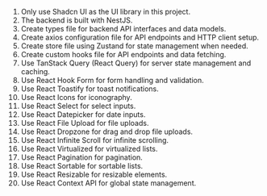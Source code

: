 1. Only use Shadcn UI as the UI library in this project.
2. The backend is built with NestJS.
3. Create types file for backend API interfaces and data models.
4. Create axios configuration file for API endpoints and HTTP client setup.
5. Create store file using Zustand for state management when needed.
6. Create custom hooks file for API endpoints and data fetching.
7. Use TanStack Query (React Query) for server state management and caching.
8. Use React Hook Form for form handling and validation.
9. Use React Toastify for toast notifications.
10. Use React Icons for iconography.
11. Use React Select for select inputs.
12. Use React Datepicker for date inputs.
13. Use React File Upload for file uploads.
14. Use React Dropzone for drag and drop file uploads.
15. Use React Infinite Scroll for infinite scrolling.
16. Use React Virtualized for virtualized lists.
17. Use React Pagination for pagination.
18. Use React Sortable for sortable lists.
19. Use React Resizable for resizable elements.
20. Use React Context API for global state management.



